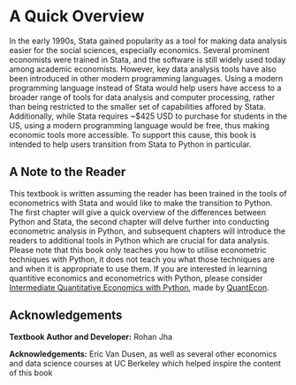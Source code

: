 # <a> A Quick Overview </a>

In the early 1990s, Stata gained popularity as a tool for making data analysis easier for the social sciences, especially economics. Several prominent economists were trained in Stata, and the software is still widely used today among academic economists. However, key data analysis tools have also been introduced in other modern programming languages. Using a modern programming language instead of Stata would help users have access to a broader range of tools for data analysis and computer processing, rather than being restricted to the smaller set of capabilities affored by Stata. Additionally, while Stata requires ~$425 USD to purchase for students in the US, using a modern programming language would be free, thus making economic tools more accessible. To support this cause, this book is intended to help users transition from Stata to Python in particular.

## A Note to the Reader

This textbook is written assuming the reader has been trained in the tools of econometrics with Stata and would like to make the transition to Python. The first chapter will give a quick overview of the differences between Python and Stata, the second chapter will delve further into conducting econometric analysis in Python, and subsequent chapters will introduce the readers to additional tools in Python which are crucial for data analysis. Please note that this book only teaches you how to utilise econometric techniques with Python, it does not teach you what those techniques are and when it is appropriate to use them. If you are interested in learning quantitive economics and econometrics with Python, please consider [Intermediate Quantitative Economics with Python](https://python.quantecon.org/intro.html), made by [QuantEcon](https://quantecon.org/).

## Acknowledgements

**Textbook Author and Developer:** Rohan Jha

**Acknowledgements:** Eric Van Dusen, as well as several other economics and data science courses at UC Berkeley which helped inspire the content of this book

<!-- ## License

This textbook is licensed under a [BSD 3-Clause License](https://github.com/ds-connectors/econ-models-textbook/blob/master/LICENSE). -->